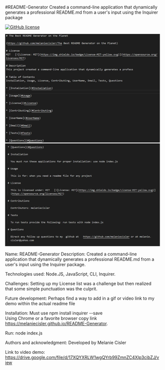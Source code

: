 #README-Generator
Created a command-line application that dynamically generates a professional README.md from a user's input using the Inquirer package

[![GitHub license](https://img.shields.io/badge/license-MIT-blue.svg)](https://github.com/melaniecisler/README-Generator)

![](readme1.PNG)
![](readme2.PNG)

Name: README-Generator
Description: Created a command-line application that dynamically generates a professional README.md from a user's input using the Inquirer package.

Technologies used: Node.JS, JavaScript, CLI, Inquirer. 

Challenges:  Setting up my License list was a challenge but then realized that some simple punctuation was the culprit.  


Future development: Perhaps find a way to add in a gif or video link to my demo within the actual readme file 


Installation: Must use npm install inquirer --save             
  Using Chrome or a favorite browser copy link https://melaniecisler.github.io/README-Generator.  

Run: node index.js

Authors and acknowledgment: Developed by Melanie Cisler

Link to video demo:  https://drive.google.com/file/d/17XQYXRLW1wgQYrb99ZmnZC4Xlp3cibZJ/view  
